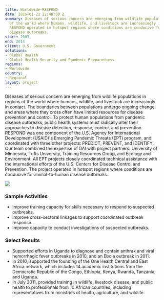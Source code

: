 ```yaml
---
title: Worldwide—RESPOND
date: 2016-01-21 22:40:00 Z
summary: Diseases of serious concern are emerging from wildlife populations in regions
  of the world where humans, wildlife, and livestock are increasingly in contact.
  RESPOND operated in hotspot regions where conditions are conducive for animal-to-human
  disease outbreaks.
start: 2009
end: 2014
client: U.S. Government
solutions:
- Global Health
- Global Health Security and Pandemic Preparedness
regions:
- Worldwide
country:
- Regional
layout: project
---
```


Diseases of serious concern are emerging from wildlife populations in regions of the world where humans, wildlife, and livestock are increasingly in contact. The boundaries between populations undergo ongoing change, and areas where they cross often have limited resources for disease prevention and control. To protect human populations from pandemic disease outbreaks, public health systems must radically alter their approaches to disease detection, response, control, and prevention. RESPOND was one component of the U.S. Agency for International Development (USAID)'s Emerging Pandemic Threats (EPT) program, and coordinated with three other projects: PREDICT, PREVENT, and IDENTIFY. Our team combined the expertise of DAI with project partners: University of Minnesota, Tufts University, Training Resources Group, and Ecology and Environment. All EPT projects closely coordinated technical assistance with the international efforts of the U.S. Centers for Disease Control and Prevention. The project operated in hotspot regions where conditions are conducive for animal-to-human disease outbreaks.

![][1]

###  Sample Activities

* Improve training capacity for skills necessary to respond to suspected outbreaks.
* Improve cross-sectoral linkages to support coordinated outbreak response.
* Improve capacity to conduct investigations of suspected outbreaks.

###  Select Results

* Supported efforts in Uganda to diagnose and contain anthrax and viral hemorrhagic fever outbreaks in 2010, and an Ebola outbreak in 2011.
* In 2010, supported the founding of the One Health Central and East Africa network, which includes 14 academic institutions from the Democratic Republic of the Congo, Ethiopia, Kenya, Rwanda, Tanzania, and Uganda.
* In July 2011, provided training in wildlife, livestock disease, and public health to professionals from 10 African countries, including representatives from ministries of health, agriculture, and wildlife.

[1]: https://assetify-dai.com/projects/respondinner.jpg
